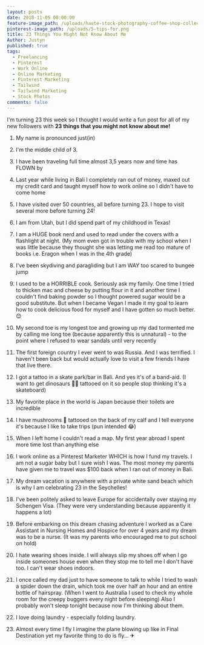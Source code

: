```yaml
---
layout: posts
date: 2018-11-05 00:00:00
feature-image_path: /uploads/haute-stock-photography-coffee-shop-collection-final-22.jpg
pinterest-image_path: /uploads/5-tips-for.png
title: 23 Things You Might Not Know About Me
Author: Justyn
published: true
tags:
  - Freelancing
  - Pinterest
  - Work Online
  - Online Marketing
  - Pinterest Marketing
  - Tailwind
  - Tailwind Marketing
  - Stock Photos
comments: false
---
```


I'm turning 23 this week so I thought I would write a fun post for all of my new followers with **23 things that you might not know about me!&nbsp;**

1. My name is pronounced just(in)

2. I'm the middle child of 3.&nbsp;

3. I have been traveling full time almost 3,5 years now and time has FLOWN by

4. Last year while living in Bali I completely ran out of money, maxed out my credit card and taught myself how to work online so I didn't have to come home

5. I have visited over 50 countries, all before turning 23. I hope to visit several more before turning 24!

6. I am from Utah, but I did spend part of my childhood in Texas!

7. I am a HUGE book nerd and used to read under the covers with a flashlight at night. (My mom even got in trouble with my school when I was little because they thought she was letting me read too mature of books i.e. Eragon when I was in the 4th grade)

8. I've been skydiving and paragliding but I am WAY too scared to bungee jump

9. I used to be a HORRIBLE cook. Seriously ask my family. One time I tried to thicken mac and cheese by putting flour in it and another time I couldn't find baking powder so I thought powered sugar would be a good substitute. But when I became Vegan I made it my goal to learn how to cook delicious food for myself and I have gotten so much better. 😊

10. My second toe is my longest toe and growing up my dad tormented me by calling me long toe (because apparently this is unnatural) - to the point where I refused to wear sandals until very recently&nbsp;

11. The first foreign country I ever went to was Russia. And I was terrified. I haven't been back but would actually love to visit a few friends I have that live there.

12. I got a tattoo in a skate park/bar in Bali. And yes it's of a band-aid. (I want to get dinosaurs 🐱‍🐉 tattooed on it so people stop thinking it's a skateboard)

13. My favorite place in the world is Japan because their toilets are incredible

14. I have mushrooms 🍄 tattooed on the back of my calf and I tell everyone it's because I like to take trips (pun intended 😂)

15. When I left home I couldn't read a map. My first year abroad I spent more time lost than anything else

16. I work online as a Pinterest Marketer WHICH is how I fund my travels. I am not a sugar baby but I sure wish I was. The most money my parents have given me to travel was $100 back when I ran out of money in Bali.

17. My dream vacation is anywhere with a private white sand beach which is why I am celebrating 23 in the Seychelles!

18. I've been politely asked to leave Europe for accidentally over staying my Schengen Visa. (They were very understanding because apparently it happens a lot)

19. Before embarking on this dream chasing adventure I worked as a Care Assistant in Nursing Homes and Hospice for over 4 years and my dream was to be a nurse. (It was my parents who encouraged me to put school on hold)

20. I hate wearing shoes inside. I will always slip my shoes off when I go inside someones house even when they stop me to tell me I don't have too. I can't wear shoes indoors.

21. I once called my dad just to have someone to talk to while I tried to wash a spider down the drain, which took me over half an hour and an entire bottle of hairspray. (When I went to Australia I used to check my whole room for the creepy buggers every night before sleeping) Also I probably won't sleep tonight because now I'm thinking about them.

22. I love doing laundry - especially folding laundry.

23. Almost every time I fly I imagine the plane blowing up like in Final Destination yet my favorite thing to do is fly... ✈

&nbsp;